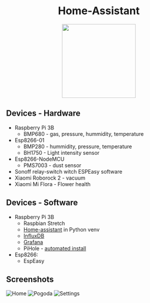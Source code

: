 <h1 align="center"> Home-Assistant </h1>

<p align="center"><img src="https://github.com/home-assistant/home-assistant-assets/raw/master/loading-screen.gif" width="200"></p>

## Devices - Hardware

* Raspberry Pi 3B
  * BMP680 - gas, pressure, hummidity, temperature
* Esp8266-01
  * BMP280 - hummidity, pressure, temperature
  * BH1750 - Light intensity sensor
* Esp8266-NodeMCU
  * PMS7003 - dust sensor
* Sonoff relay-switch witch ESPEasy software
* Xiaomi Roborock 2 - vacuum
* Xiaomi Mi Flora - Flower health

## Devices - Software

* Raspberry Pi 3B
  * Raspbian Stretch
  * [Home-assistant] in Python venv
  * [InfluxDB]
  * [Grafana]
  * PiHole - [automated install]
* Esp8266:
  * EspEasy

[Home-assistant]:(../master/info/Help.md)
[Grafana]:(../master/info/Grafana.md)
[InfluxDB]:../master/info/InfluxDB.md
[automated install]:https://github.com/pi-hole/pi-hole#one-step-automated-install

## Screenshots

![Home](../master/info/screenshots/ha_home.png)
![Pogoda](../master/info/screenshots/ha_pogoda.png)
![Settings](../master/info/screenshots/ha_settings.png)
